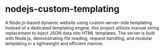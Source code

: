 # nodejs-custom-templating
A Node.js-based dynamic website using custom server-side templating. Instead of a dedicated templating engine, this project utilizes manual string replacement to inject JSON data into HTML templates. The server is built with Node.js, demonstrating file reading, request handling, and modular templating in a lightweight and efficient manner.
